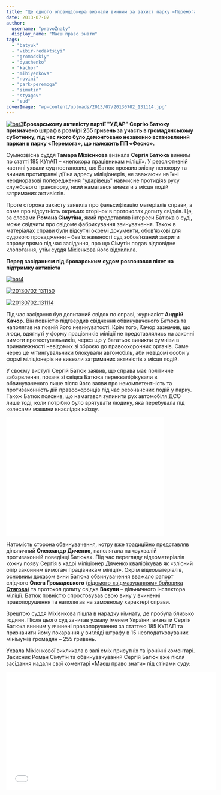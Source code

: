 ```yaml
---
title: "Ще одного опозиціонера визнали винним за захист парку «Перемога» - ВІДЕО"
date: 2013-07-02
author: 
  username: "pravoZnaty"
  display_name: "Маєш право знати"
tags: 
  - "batyuk"
  - "vibir-redaktsiyi"
  - "gromadskiy"
  - "dyachenko"
  - "kachor"
  - "mihiyenkova"
  - "novini"
  - "park-peremoga"
  - "simutin"
  - "styagov"
  - "sud"
coverImage: "wp-content/uploads/2013/07/20130702_131114.jpg"
---
```


[![bat3](https://mpz.brovary.org/wp-content/uploads/2013/07/bat3.jpg)](https://mpz.brovary.org/wp-content/uploads/2013/07/bat3.jpg)**Броварському активісту партії "УДАР" Сергію Батюку призначено штраф в розмірі 255 гривень за участь в громадянському суботнику, під час якого було демонтовано незаконно встановлений паркан в парку «Перемога», що належить ПП «Феско».**

Сумнозвісна суддя **Тамара Міхієнкова** визнала **Сергія Батюка** винним по статті 185 КУпАП – «непокора працівникам міліції». У резолютивній частині ухвали суд постановив, що Батюк проявив злісну непокору та вчинив протиправні дії на адресу міліціонерів, не зважаючи на їхні неодноразові попередження "ударівець" навмисне протидіяв руху службового транспорту, який намагався вивезти з місця подій затриманих активістів.

Проте сторона захисту заявила про фальсифікацію матеріалів справи, а саме про відсутність окремих сторінок в протоколах допиту свідків. Це, за словами **Романа Сімутіна**, який представляв інтереси Батюка в суді, може свідчити про свідоме фабрикування звинувачення. Також в матеріалах справи були відсутні окремі документи, обов’язкові для судового провадження – без їх наявності суд зобов’язаний закрити справу прямо під час засідання, про що Сімутін подав відповідне клопотання, утім суддя Міхієнкова його відхилила.

**Перед засіданням під броварським судом розпочався пікет на підтримку активіста**

[![bat4](https://mpz.brovary.org/wp-content/uploads/2013/07/bat4.jpg)](https://mpz.brovary.org/wp-content/uploads/2013/07/bat4.jpg)

[![20130702_131150](https://mpz.brovary.org/wp-content/uploads/2013/07/20130702_131150.jpg)](https://mpz.brovary.org/wp-content/uploads/2013/07/20130702_131150.jpg)

[![20130702_131114](https://mpz.brovary.org/wp-content/uploads/2013/07/20130702_131114.jpg)](https://mpz.brovary.org/wp-content/uploads/2013/07/20130702_131114.jpg)

Під час засідання був допитаний свідок по справі, журналіст **Андрій Качор.** Він повністю підтвердив свідчення обвинуваченого Батюка та наполягав на повній його невинуватості. Крім того, Качор зазначив, що люди, вдягнуті у форму працівників міліції не представлялись на законні вимоги протестувальників, через що у багатьох виникли сумніви в приналежності невідомих зі зброєю до правоохоронних органів. Саме через це мітингувальники блокували автомобіль, аби невідомі особи у формі міліціонерів не вивезли затриманих активістів з місця подій.

У своєму виступі Сергій Батюк заявив, що справа має політичне забарвлення, позаяк зі свідка Батюка перекваліфікували в обвинуваченого лише після його заяви про некомпетентність та протизаконність дій правоохоронців під час резонансних подій у парку. Також Батюк пояснив, що намагався зупинити рух автомобіля ДСО лише тоді, коли потрібно було врятувати людину, яка перебувала під колесами машини внаслідок наїзду.

<iframe src="//www.youtube.com/embed/b0RMiwPMODs" height="315" width="420" allowfullscreen frameborder="0"></iframe>

Натомість сторона обвинувачення, котру вже традиційно представляв дільничний **Олександр Дяченко**, наполягала на «зухвалій протизаконній поведінці Батюка». Під час перегляду відеоматеріалів кожну появу Сергія в кадрі міліціонер Дяченко кваліфікував як «злісний опір законним вимогам працівникам міліції». Окрім відеоматеріалів, основним доказом вини Батюка обвинувачення вважало рапорт слідчого **Олега Громадського** ([відомого «відмазуванням» бойовика **Стягова**](https://mpz.brovary.org/slidchiy-boyovik-styagov-vdariv-zhurnalista-cherez-osobistu-nepriyazn/)) та протокол допиту свідка **Вакули** – дільничного інспектора міліції. Батюк повністю спростовував свою вину у вчиненні правопорушення та наполягав на замовному характері справи.

Зрештою суддя Міхієнкова пішла в нарадчу кімнату, де пробула близько години. Після цього суд зачитав ухвалу іменем України: визнати Сергія Батюка винним у вчинені правопорушення за статтею 185 КУПАП та призначити йому покарання у вигляді штрафу в 15 неоподатковуваних мінімумів громадян – 255 гривень.

Ухвала Міхієнкової викликала в залі сміх присутніх та іронічні коментарі. Захисник Роман Сімутін та обвинувачуваний Сергій Батюк вже після засідання надали свої коментарі «Маєш право знати» під стінами суду:

<iframe src="//www.youtube.com/embed/2Lj0W6FE6Ps" height="315" width="560" allowfullscreen frameborder="0"></iframe>
